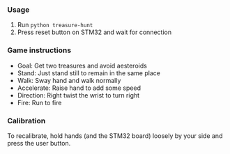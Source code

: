 ### Usage
1. Run `python treasure-hunt`
2. Press reset button on STM32 and wait for connection

### Game instructions
- Goal: Get two treasures and avoid aesteroids
- Stand: Just stand still to remain in the same place
- Walk: Sway hand and walk normally
- Accelerate: Raise hand to add some speed
- Direction: Right twist the wrist to turn right
- Fire: Run to fire

### Calibration
To recalibrate, hold hands (and the STM32 board) loosely by your side and press the user button.
